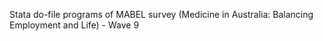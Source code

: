 Stata do-file programs of MABEL survey (Medicine in Australia: Balancing Employment and Life) - Wave 9
